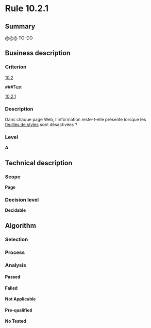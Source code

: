 # Rule 10.2.1

## Summary

@@@ TO-DO

## Business description

### Criterion

[10.2](http://references.modernisation.gouv.fr/referentiel-technique-0#crit-10-2)

###Test

[10.2.1](http://references.modernisation.gouv.fr/referentiel-technique-0#test-10-2-1)

### Description

Dans chaque page Web, l'information reste-t-elle pr&eacute;sente lorsque les <a href="http://references.modernisation.gouv.fr/sites/default/files/RGAA3_RC2-1/glossaire.htm#mFeuilleStyle">feuilles de styles</a> sont d&eacute;sactiv&eacute;es ?

### Level

**A**

## Technical description

### Scope

**Page**

### Decision level

**Decidable**

## Algorithm

### Selection

### Process

### Analysis

#### Passed

#### Failed

#### Not Applicable

#### Pre-qualified

#### No Tested 






